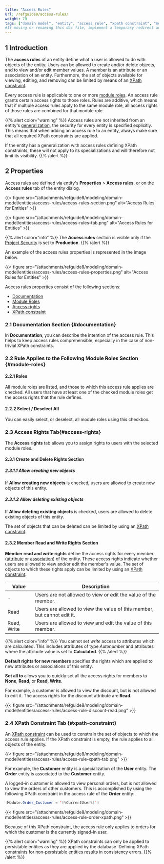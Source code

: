 ```yaml
---
title: "Access Rules"
url: /refguide8/access-rules/
weight: 70
tags: ["domain model", "entity", "access rule", "xpath constraint", "module role", "studio pro"]
#If moving or renaming this doc file, implement a temporary redirect and let the respective team know they should update the URL in the product. See Mapping to Products for more details.
---
```


## 1 Introduction

The **access rules** of an entity define what a user is allowed to do with objects of the entity. Users can be allowed to create and/or delete objects, and to view and/or edit member values. A member is an attribute or an association of an entity. Furthermore, the set of objects available for viewing, editing, and removing can be limited by means of an [XPath constraint](/refguide8/xpath-constraints/).

Every access rule is applicable to one or more [module roles](/refguide8/module-security/#module-role). An access rule grants certain access rights to those roles. Rules are additive, which means that if multiple access rules apply to the same module role, all access rights of those rules are combined for that module role.

{{% alert color="warning" %}}
Access rules are not inherited from an entity's [generalization](/refguide8/entities/#generalization), the security for every entity is specified explicitly. This means that when adding an access rule to an entity, always make sure that all required XPath constraints are applied.

If the entity has a generalization with access rules defining XPath constraints, these will not apply to its specializations and will therefore not limit its visibility.
{{% /alert %}}

## 2 Properties

Access rules are defined via entity's **Properties** > **Access rules**, or on the **Access rules** tab of the entity dialog. 

{{< figure src="/attachments/refguide8/modeling/domain-model/entities/access-rules/access-rules-section.png" alt="Access Rules for Entities" >}}

{{< figure src="/attachments/refguide8/modeling/domain-model/entities/access-rules/access-rules-tab.png" alt="Access Rules for Entities" >}}

{{% alert color="info" %}}
The **Access rules** section is visible only if the [Project Security](/refguide8/project-security/) is set to **Production**.
{{% /alert %}}

An example of the access rules properties is represented in the image below:

{{< figure src="/attachments/refguide8/modeling/domain-model/entities/access-rules/access-rules-properties.png" alt="Access Rules for Entities" >}}

Access rules properties consist of the following sections:

* [Documentation](#documentation)
* [Module Roles](#module-roles)
* [Access rights](#access-rights)
* [XPath constraint](#xpath-constraint)

### 2.1 Documentation Section {#documentation}

In **Documentation**, you can describe the intention of the access rule. This helps to keep access rules comprehensible, especially in the case of non-trivial XPath constraints.

### 2.2 Rule Applies to the Following Module Roles Section {#module-roles}

#### 2.2.1 Roles

All module roles are listed, and those to which this access rule applies are checked. All users that have at least one of the checked module roles get the access rights that the rule defines.

#### 2.2.2 Select / Deselect All

You can easily select, or deselect, all module roles using this checkbox.

### 2.3 Access Rights Tab{#access-rights}

The **Access rights** tab allows you to assign rights to users with the selected module roles.

#### 2.3.1 Create and Delete Rights Section

##### 2.3.1.1 Allow creating new objects

If **Allow creating new objects** is checked, users are allowed to create new objects of this entity.

##### 2.3.1.2 Allow deleting existing objects

If **Allow deleting existing objects** is checked, users are allowed to delete existing objects of this entity.

The set of objects that can be deleted can be limited by using an [XPath constraint](#xpath-constraint).

#### 2.3.2 Member Read and Write Rights Section

**Member read and write rights** define the access rights for every member ([attribute](/refguide8/attributes/) or [association](/refguide8/associations/)) of the entity. These access rights indicate whether users are allowed to view and/or edit the member's value. The set of objects to which these rights apply can be limited by using an [XPath constraint](#xpath-constraint).

| Value | Description |
| --- | --- |
| - | Users are not allowed to view or edit the value of the member. |
| Read | Users are allowed to view the value of this member, but cannot edit it. |
| Read, Write | Users are allowed to view and edit the value of this member. |

{{% alert color="info" %}}
You cannot set *write* access to attributes which are calculated. This includes attributes of type *Autonumber* and attributes where the attribute value is set to **Calculated**.
{{% /alert %}}

**Default rights for new members** specifies the rights which are applied to new attributes or associations of this entity.

**Set all to** allows you to quickly set all the access rights for members to **None**, **Read**, or **Read, Write**.

For example, a customer is allowed to view the discount, but is not allowed to edit it. The access rights for the discount attribute are **Read**.

{{< figure src="/attachments/refguide8/modeling/domain-model/entities/access-rules/access-rule-discount-read.png" >}}

### 2.4 XPath Constraint Tab {#xpath-constraint}

An [XPath constraint](/refguide8/xpath-constraints/) can be used to constrain the set of objects to which the access rule applies. If the XPath constraint is empty, the rule applies to all objects of the entity.

{{< figure src="/attachments/refguide8/modeling/domain-model/entities/access-rules/access-rule-xpath-tab.png" >}}

For example, the **Customer** entity is a specialization of the **User** entity. The **Order** entity is associated to the **Customer** entity.

A logged-in customer is allowed to view personal orders, but is not allowed to view the orders of other customers. This is accomplished by using the following XPath constraint in the access rule of the **Order** entity:

```java {linenos=false}
[Module.Order_Customer = '[%CurrentUser%]']
```

{{< figure src="/attachments/refguide8/modeling/domain-model/entities/access-rules/access-rule-order-xpath.png" >}}

Because of this XPath constraint, the access rule only applies to orders for which the customer is the currently signed-in user.

{{% alert color="warning" %}}
XPath constraints can only be applied to persistable entities as they are applied by the database. Defining XPath constraints for non-persistable entities results in consistency errors.
{{% /alert %}}
